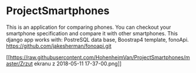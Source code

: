 # ProjectSmartphones
This is an application for comparing phones. 
You can checkout your smartphone specification and compare it with other smartphones.
This django app works with: PostreSQL data base, Boostrap4 template, fonoApi. https://github.com/jakesherman/fonoapi.git

[[https://raw.githubusercontent.com/HohenheimVan/ProjectSmartphones/master/Zrzut ekranu z 2018-05-11 17-37-00.png]]

